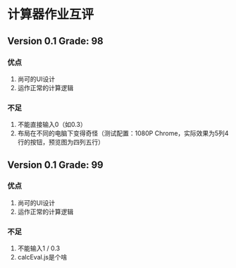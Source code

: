 # 计算器作业互评

## Version 0.1 Grade: 98

### 优点

1. 尚可的UI设计
1. 运作正常的计算逻辑

### 不足

1. 不能直接输入0（如0.3）
1. 布局在不同的电脑下变得奇怪（测试配置：1080P Chrome，实际效果为5列4行的按钮，预览图为四列五行）

## Version 0.1 Grade: 99

### 优点

1. 尚可的UI设计
1. 运作正常的计算逻辑

### 不足

1. 不能输入1 / 0.3
1. calcEval.js是个啥